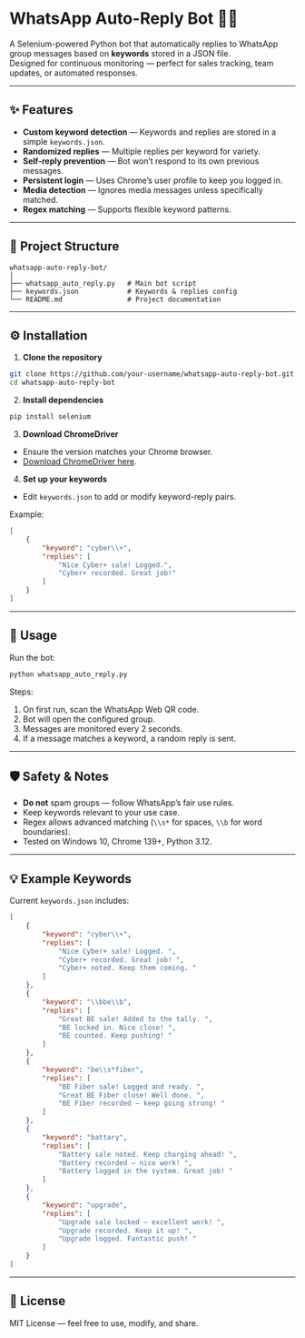 # WhatsApp Auto-Reply Bot 🤖💬

A Selenium-powered Python bot that automatically replies to WhatsApp group messages based on **keywords** stored in a JSON file.  
Designed for continuous monitoring — perfect for sales tracking, team updates, or automated responses.

---

## ✨ Features
- **Custom keyword detection** — Keywords and replies are stored in a simple `keywords.json`.
- **Randomized replies** — Multiple replies per keyword for variety.
- **Self-reply prevention** — Bot won’t respond to its own previous messages.
- **Persistent login** — Uses Chrome’s user profile to keep you logged in.
- **Media detection** — Ignores media messages unless specifically matched.
- **Regex matching** — Supports flexible keyword patterns.

---

## 📂 Project Structure
```
whatsapp-auto-reply-bot/
│
├── whatsapp_auto_reply.py   # Main bot script
├── keywords.json            # Keywords & replies config
└── README.md                # Project documentation
```

---

## ⚙️ Installation

1. **Clone the repository**
```bash
git clone https://github.com/your-username/whatsapp-auto-reply-bot.git
cd whatsapp-auto-reply-bot
```

2. **Install dependencies**
```bash
pip install selenium
```

3. **Download ChromeDriver**
- Ensure the version matches your Chrome browser.
- [Download ChromeDriver here](https://googlechromelabs.github.io/chrome-for-testing/).

4. **Set up your keywords**
- Edit `keywords.json` to add or modify keyword-reply pairs.

Example:
```json
[
    {
        "keyword": "cyber\\+",
        "replies": [
            "Nice Cyber+ sale! Logged.",
            "Cyber+ recorded. Great job!"
        ]
    }
]
```

---

## 🚀 Usage

Run the bot:
```bash
python whatsapp_auto_reply.py
```

Steps:
1. On first run, scan the WhatsApp Web QR code.
2. Bot will open the configured group.
3. Messages are monitored every 2 seconds.
4. If a message matches a keyword, a random reply is sent.

---

## 🛡️ Safety & Notes
- **Do not** spam groups — follow WhatsApp’s fair use rules.
- Keep keywords relevant to your use case.
- Regex allows advanced matching (`\\s*` for spaces, `\\b` for word boundaries).
- Tested on Windows 10, Chrome 139+, Python 3.12.

---

## 💡 Example Keywords

Current `keywords.json` includes:
```json
[
    {
        "keyword": "cyber\\+",
        "replies": [
            "Nice Cyber+ sale! Logged. ",
            "Cyber+ recorded. Great job! ",
            "Cyber+ noted. Keep them coming. "
        ]
    },
    {
        "keyword": "\\bbe\\b",
        "replies": [
            "Great BE sale! Added to the tally. ",
            "BE locked in. Nice close! ",
            "BE counted. Keep pushing! "
        ]
    },
    {
        "keyword": "be\\s*fiber",
        "replies": [
            "BE Fiber sale! Logged and ready. ",
            "Great BE Fiber close! Well done. ",
            "BE Fiber recorded — keep going strong! "
        ]
    },
    {
        "keyword": "battary",
        "replies": [
            "Battery sale noted. Keep charging ahead! ",
            "Battery recorded — nice work! ",
            "Battery logged in the system. Great job! "
        ]
    },
    {
        "keyword": "upgrade",
        "replies": [
            "Upgrade sale locked — excellent work! ",
            "Upgrade recorded. Keep it up! ",
            "Upgrade logged. Fantastic push! "
        ]
    }
]
```

---

## 📜 License
MIT License — feel free to use, modify, and share.
